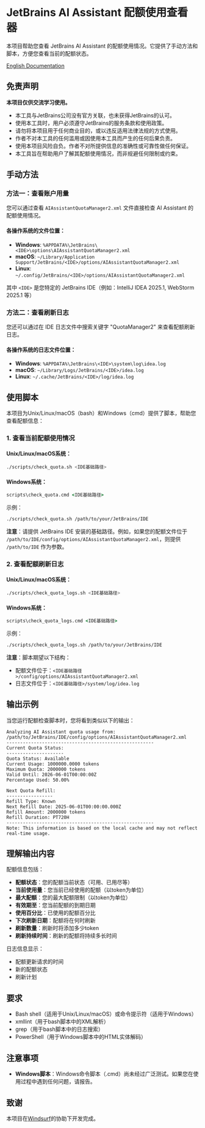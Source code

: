 # JetBrains AI Assistant 配额使用查看器

本项目帮助您查看 JetBrains AI Assistant 的配额使用情况。它提供了手动方法和脚本，方便您查看当前的配额状态。

[English Documentation](README.md)

## 免责声明

**本项目仅供交流学习使用。**

- 本工具与JetBrains公司没有官方关联，也未获得JetBrains的认可。
- 使用本工具时，用户必须遵守JetBrains的服务条款和使用政策。
- 请勿将本项目用于任何商业目的，或以违反适用法律法规的方式使用。
- 作者不对本工具的任何滥用或因使用本工具而产生的任何后果负责。
- 使用本项目风险自负。作者不对所提供信息的准确性或可靠性做任何保证。
- 本工具旨在帮助用户了解其配额使用情况，而非规避任何限制或约束。

## 手动方法

### 方法一：查看账户用量

您可以通过查看 `AIAssistantQuotaManager2.xml` 文件直接检查 AI Assistant 的配额使用情况。

#### 各操作系统的文件位置：

- **Windows**: `%APPDATA%\JetBrains\<IDE>\options\AIAssistantQuotaManager2.xml`
- **macOS**: `~/Library/Application Support/JetBrains/<IDE>/options/AIAssistantQuotaManager2.xml`
- **Linux**: `~/.config/JetBrains/<IDE>/options/AIAssistantQuotaManager2.xml`

其中 `<IDE>` 是您特定的 JetBrains IDE（例如：IntelliJ IDEA 2025.1, WebStorm 2025.1 等）

### 方法二：查看刷新日志

您还可以通过在 IDE 日志文件中搜索关键字 "QuotaManager2" 来查看配额刷新日志。

#### 各操作系统的日志文件位置：

- **Windows**: `%APPDATA%\JetBrains\<IDE>\system\log\idea.log`
- **macOS**: `~/Library/Logs/JetBrains/<IDE>/idea.log`
- **Linux**: `~/.cache/JetBrains/<IDE>/log/idea.log`

## 使用脚本

本项目为Unix/Linux/macOS（bash）和Windows（cmd）提供了脚本，帮助您查看配额信息：

### 1. 查看当前配额使用情况

#### Unix/Linux/macOS系统：
```bash
./scripts/check_quota.sh <IDE基础路径>
```

#### Windows系统：
```cmd
scripts\check_quota.cmd <IDE基础路径>
```

示例：
```bash
./scripts/check_quota.sh /path/to/your/JetBrains/IDE
```

**注意**：请提供 JetBrains IDE 安装的基础路径。例如，如果您的配额文件位于 `/path/to/IDE/config/options/AIAssistantQuotaManager2.xml`，则提供 `/path/to/IDE` 作为参数。

### 2. 查看配额刷新日志

#### Unix/Linux/macOS系统：
```bash
./scripts/check_quota_logs.sh <IDE基础路径>
```

#### Windows系统：
```cmd
scripts\check_quota_logs.cmd <IDE基础路径>
```

示例：
```bash
./scripts/check_quota_logs.sh /path/to/your/JetBrains/IDE
```

**注意**：脚本期望以下结构：
- 配额文件位于：`<IDE基础路径>/config/options/AIAssistantQuotaManager2.xml`
- 日志文件位于：`<IDE基础路径>/system/log/idea.log`

## 输出示例

当您运行配额检查脚本时，您将看到类似以下的输出：

```
Analyzing AI Assistant quota usage from: /path/to/JetBrains/IDE/config/options/AIAssistantQuotaManager2.xml
------------------------------------------------------
Current Quota Status:
---------------------
Quota Status: Available
Current Usage: 1000000.0000 tokens
Maximum Quota: 2000000 tokens
Valid Until: 2026-06-01T00:00:00Z
Percentage Used: 50.00%

Next Quota Refill:
-----------------
Refill Type: Known
Next Refill Date: 2025-06-01T00:00:00.000Z
Refill Amount: 2000000 tokens
Refill Duration: PT720H
------------------------------------------------------
Note: This information is based on the local cache and may not reflect real-time usage.
```

## 理解输出内容

配额信息包括：
- **配额状态**：您的配额当前状态（可用、已用尽等）
- **当前使用量**：您当前已经使用的配额（以token为单位）
- **最大配额**：您的最大配额限制（以token为单位）
- **有效期至**：您当前配额的到期日期
- **使用百分比**：已使用的配额百分比
- **下次刷新日期**：配额将在何时刷新
- **刷新数量**：刷新时将添加多少token
- **刷新持续时间**：刷新的配额将持续多长时间

日志信息显示：
- 配额更新请求的时间
- 新的配额状态
- 刷新计划

## 要求

- Bash shell（适用于Unix/Linux/macOS）或命令提示符（适用于Windows）
- xmllint（用于bash脚本中的XML解析）
- grep（用于bash脚本中的日志搜索）
- PowerShell（用于Windows脚本中的HTML实体解码）

## 注意事项

- **Windows脚本**：Windows命令脚本（.cmd）尚未经过广泛测试。如果您在使用过程中遇到任何问题，请报告。

## 致谢

本项目在[Windsurf](http://windsurf.com)的协助下开发完成。
